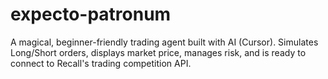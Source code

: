 # expecto-patronum
A magical, beginner-friendly trading agent built with AI (Cursor). Simulates Long/Short orders, displays market price, manages risk, and is ready to connect to Recall's trading competition API.
